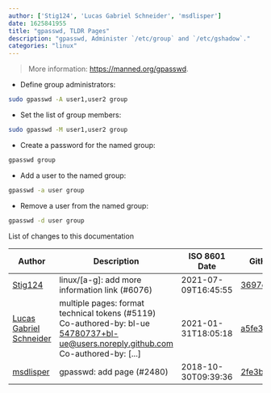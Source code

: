 ```yaml
---
author: ['Stig124', 'Lucas Gabriel Schneider', 'msdlisper']
date: 1625841955
title: "gpasswd, TLDR Pages"
description: "gpasswd, Administer `/etc/group` and `/etc/gshadow`."
categories: "linux"
---
```

> More information: <https://manned.org/gpasswd>.

- Define group administrators:

```bash
sudo gpasswd -A user1,user2 group
```

- Set the list of group members:

```bash
sudo gpasswd -M user1,user2 group
```

- Create a password for the named group:

```bash
gpasswd group
```

- Add a user to the named group:

```bash
gpasswd -a user group
```

- Remove a user from the named group:

```bash
gpasswd -d user group
```
List of changes to this documentation


Author | Description | ISO 8601 Date | GitHub link
------|-----|-----|-----
[Stig124](mailto:stigpro@outlook.fr) | linux/[a-g]: add more information link (#6076) | 2021-07-09T16:45:55 | [3697c62b5e5c](https://github.com/tldr-pages/tldr/commit/3697c62b5e5cd9bae7a99c591cb81d1ddcfbf792)
[Lucas Gabriel Schneider](mailto:casdpa@gmail.com) | multiple pages: format technical tokens (#5119) Co-authored-by: bl-ue <54780737+bl-ue@users.noreply.github.com> Co-authored-by: [...] | 2021-01-31T18:05:18 | [a5fe31bc47ae](https://github.com/tldr-pages/tldr/commit/a5fe31bc47aece3efa5e66b52b3cf384f27d5d72)
[msdlisper](mailto:whatabigbirl@gmail.com) | gpasswd: add page (#2480) | 2018-10-30T09:39:36 | [2fe3be3c92a5](https://github.com/tldr-pages/tldr/commit/2fe3be3c92a5a2fe248b4dec4cbcf07ceff9eb13)

